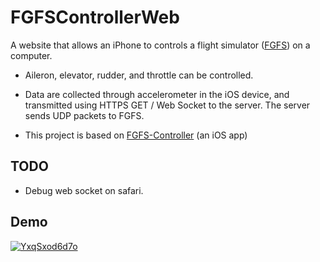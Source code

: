 # FGFSControllerWeb

A website that allows an iPhone to controls a flight simulator
 ([FGFS](https://www.flightgear.org/)) on a computer.

* Aileron, elevator, rudder, and throttle can be controlled.

* Data are collected through accelerometer in the iOS device, and transmitted
 using HTTPS GET / Web Socket to the server. The server sends UDP packets to
 FGFS.

* This project is based on
 [FGFS-Controller](https://github.com/lxylxy123456/FGFS-Controller) (an iOS app)

## TODO
* Debug web socket on safari.

## Demo
[![YxqSxod6d7o](http://img.youtube.com/vi/YxqSxod6d7o/0.jpg)](http://www.youtube.com/watch?v=YxqSxod6d7o)

